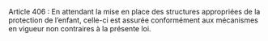 Article 406 : En attendant la mise en place des structures appropriées de la protection de l’enfant, celle-ci est assurée conformément aux mécanismes en vigueur non contraires à la présente loi.